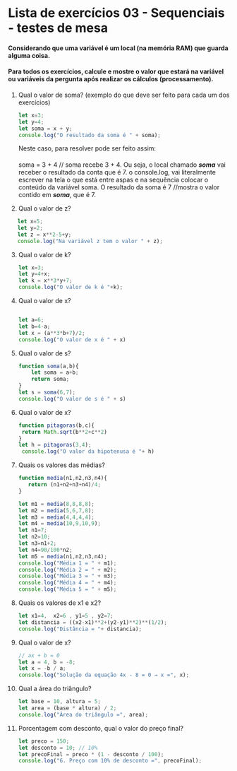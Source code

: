 # Lista de exercícios 03 - Sequenciais - testes de mesa


#### Considerando que uma variável é um local (na memória RAM) que guarda alguma coisa.
#### Para todos os exercícios, calcule e mostre o valor que estará na variável ou variáveis da pergunta após realizar os cálculos (processamento).


1) Qual o valor de soma? (exemplo do que deve ser feito para cada um dos exercícios)

   ```js
   let x=3;
   let y=4;
   let soma = x + y;
   console.log("O resultado da soma é " + soma);
   ```
      Neste caso, para resolver pode ser feito assim:
      ####
      soma = 3 + 4  // soma recebe 3 + 4. Ou seja, o local chamado ***soma*** vai receber o resultado da conta que é 7.
      o console.log, vai literalmente escrever na tela o que está entre aspas e na sequência colocar o conteúdo da variável soma.
      O resultado da soma é 7 //mostra o valor contido em ***soma***, que é 7.


2. Qual o valor de z?

```js
   let x=5;
   let y=2;
   let z = x**2-5+y;
   console.log("Na variável z tem o valor " + z);
   ```

3. Qual o valor de k?

   ```js
   let x=3;
   let y=4+x;
   let k = x**3*y+7;
   console.log("O valor de k é "+k);
   ```
4. Qual o valor de x?

   ```js

   let a=6;
   let b=4-a;
   let x = (a**3*b+7)/2;    
   console.log("O valor de x é " + x)

   ```
5. Qual o valor de s?

   ```js
   function soma(a,b){
       let soma = a+b;
       return soma;
   }
   let s = soma(6,7);
   console.log("O valor de s é " + s)
   ```
6. Qual o valor de x?

   ```js
   function pitagoras(b,c){
    return Math.sqrt(b**2+c**2)
   }
   let h = pitagoras(3,4);
    console.log("O valor da hipotenusa é "+ h)
   ```
7. Quais os valores das médias?

   ```js
   function media(n1,n2,n3,n4){
      return (n1+n2+n3+n4)/4;
   }

   let m1 = media(8,8,8,8);
   let m2 = media(5,6,7,8);
   let m3 = media(4,4,4,4);
   let m4 = media(10,9,10,9);
   let n1=7;
   let n2=10;
   let n3=n1+2;
   let n4=90/100*n2;
   let m5 = media(n1,n2,n3,n4);
   console.log("Média 1 = " + m1);
   console.log("Média 2 = " + m2);
   console.log("Média 3 = " + m3);
   console.log("Média 4 = " + m4);
   console.log("Média 5 = " + m5);

   ```
8. Quais os valores de x1 e x2?

   ```js
   let x1=4,  x2=6 , y1=5 , y2=7;
   let distancia = ((x2-x1)**2+(y2-y1)**2)**(1/2);
   console.log("Distância = "+ distancia);

   ```
9. Qual o valor de x?

   ```js
   // ax + b = 0
   let a = 4, b = -8;
   let x = -b / a;
   console.log("Solução da equação 4x - 8 = 0 → x =", x);

   ```

10. Qual a área do triângulo?

      ```js
      let base = 10, altura = 5;
      let area = (base * altura) / 2;
      console.log("Área do triângulo =", area);
      ```

11. Porcentagem com desconto, qual o valor do preço final?

      ```js
      let preco = 150;
      let desconto = 10; // 10%
      let precoFinal = preco * (1 - desconto / 100);
      console.log("6. Preço com 10% de desconto =", precoFinal);
      ```

